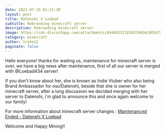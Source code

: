```yaml
---
date: 2021-07-15 01:21:30
layout: post
title: Datenshi X Loebad
subtitle: Rebranding minecraft server
description: Rebranding minecraft server
image: https://cdn.discordapp.com/attachments/844841521810374656/865472489365831680/DATENXLOEBAD.png
category: minecraft
author: troke12
paginate: false
---
```



Hello everyone! thanks for waiting us, maintenance for minecraft server is over, we have a big news after maintenance, first of all our server is merged with @Loebad434 server! 

If you don't know about her, she is known as Indie Vtuber who also being Brand Ambassador for osu!Datenshi, beside that she is owner for her minecraft server, after a long discussion we decided merging with her server to Datenshi, i'm glad to announce this and once again welcome to our family!



For more information about minecraft server changes : [Maintenanced Ended - Datenshi X Loebad](https://mc.datenshi.pw/news/maintenance-july-16)

Welcome and Happy Mining!!